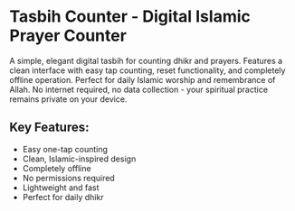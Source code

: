 # Tasbih Counter - Digital Islamic Prayer Counter

A simple, elegant digital tasbih for counting dhikr and prayers. Features a clean interface with easy tap counting, reset functionality, and completely offline operation. Perfect for daily Islamic worship and remembrance of Allah. No internet required, no data collection - your spiritual practice remains private on your device.

## Key Features:
- Easy one-tap counting
- Clean, Islamic-inspired design
- Completely offline
- No permissions required
- Lightweight and fast
- Perfect for daily dhikr